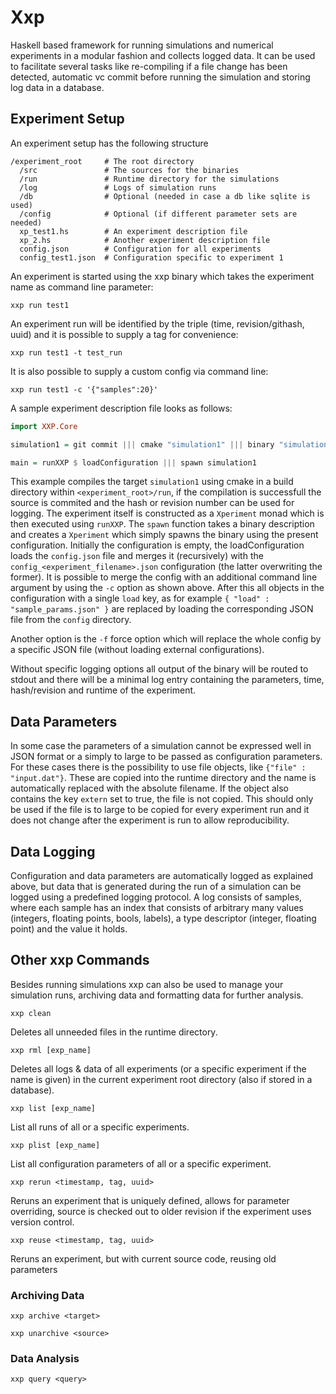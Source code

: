 # Xxp

Haskell based framework for running simulations and numerical experiments in a modular fashion and collects logged data. It can be used to facilitate several tasks like re-compiling if a file change has been detected, automatic vc commit before running the simulation and storing log data in a database.

## Experiment Setup

An experiment setup has the following structure

```
/experiment_root     # The root directory 
  /src               # The sources for the binaries
  /run               # Runtime directory for the simulations
  /log               # Logs of simulation runs
  /db                # Optional (needed in case a db like sqlite is used)
  /config            # Optional (if different parameter sets are needed)
  xp_test1.hs        # An experiment description file
  xp_2.hs            # Another experiment description file
  config.json        # Configuration for all experiments
  config_test1.json  # Configuration specific to experiment 1
```

An experiment is started using the xxp binary which takes the experiment name as command line parameter:

```
xxp run test1
```

An experiment run will be identified by the triple (time, revision/githash, uuid) and it is possible to supply a tag for convenience:

```
xxp run test1 -t test_run
```

It is also possible to supply a custom config via command line:

```
xxp run test1 -c '{"samples":20}'
```

A sample experiment description file looks as follows:

```haskell
import XXP.Core

simulation1 = git commit ||| cmake "simulation1" ||| binary "simulation1"

main = runXXP $ loadConfiguration ||| spawn simulation1

```

This example compiles the target `simulation1` using cmake in a build directory within `<experiment_root>/run`, if the compilation is successfull the source is commited and the hash or revision number can be used for logging. The experiment itself is constructed as a `Xperiment` monad which is then executed using `runXXP`. The `spawn` function takes a binary description and creates a `Xperiment` which simply spawns the binary using the present configuration. Initially the configuration is empty, the loadConfiguration loads the `config.json` file and merges it (recursively) with the `config_<experiment_filename>.json` configuration (the latter overwriting the former). It is possible to merge the config with an additional command line argument by using the `-c` option as shown above. After this all objects in the configuration with a single `load` key, as for example `{ "load" : "sample_params.json" }` are replaced by loading the corresponding JSON file from the `config` directory.

Another option is the `-f` force option which will replace the whole config by a specific JSON file (without loading external configurations). 

Without specific logging options all output of the binary will be routed to stdout and there will be a minimal log entry containing the parameters, time, hash/revision and runtime of the experiment. 

## Data Parameters

In some case the parameters of a simulation cannot be expressed well in JSON format or a simply to large to be passed as configuration parameters. For these cases there is the possibility to use file objects, like  `{"file" : "input.dat"}`. These are copied into the runtime directory and the name is automatically replaced with the absolute filename. If the object also contains the key `extern` set to true, the file is not copied. This should only be used if the file is to large to be copied for every experiment run and it does not change after the experiment is run to allow reproducibility. 

## Data Logging

Configuration and data parameters are automatically logged as explained above, but data that is generated during the run of a simulation can be logged using a predefined logging protocol. A log consists of samples, where each sample has an index that consists of arbitrary many values (integers, floating points, bools, labels), a type descriptor (integer, floating point) and the value it holds.

## Other xxp Commands

Besides running simulations xxp can also be used to manage your simulation runs, archiving data and formatting data for further analysis.

```
xxp clean
```
Deletes all unneeded files in the runtime directory.

```
xxp rml [exp_name]
```
Deletes all logs & data of all experiments (or a specific experiment if the name is given) in the current experiment root directory (also if stored in a database).

```
xxp list [exp_name]
```
List all runs of all or a specific experiments.

```
xxp plist [exp_name]
```
List all configuration parameters of all or a specific experiment.

```
xxp rerun <timestamp, tag, uuid>
```
Reruns an experiment that is uniquely defined, allows for parameter overriding, source is checked out to older revision if the experiment uses version control.

```
xxp reuse <timestamp, tag, uuid>
```
Reruns an experiment, but with current source code, reusing old parameters

### Archiving Data

```
xxp archive <target>
```

```
xxp unarchive <source>
```

### Data Analysis

```
xxp query <query>
```
